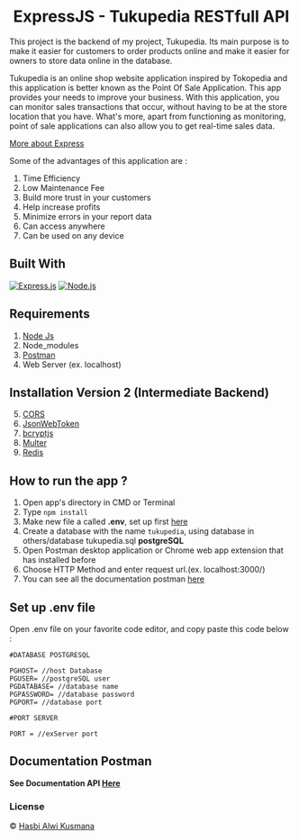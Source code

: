 <h1 align="center">ExpressJS - Tukupedia RESTfull API</h1>

This project is the backend of my project, Tukupedia. Its main purpose is to make it easier for customers to order products online and make it easier for owners to store data online in the database.

Tukupedia is an online shop website application inspired by Tokopedia and this application is better known as the Point Of Sale Application. This app provides your needs to improve your business. With this application, you can monitor sales transactions that occur, without having to be at the store location that you have. What's more, apart from functioning as monitoring, point of sale applications can also allow you to get real-time sales data.

<!-- Proyek ini adalah backend dari proyek saya, Tukupedia. Tujuan utamanya adalah untuk memudahkan pelanggan melakukan pemesanan produk secara online dan memudahkan pemilik untuk menyimpan data secara online di database.

Tukupedia adalah aplikasi website toko online yang terinspirasi dari Tokopedia dan aplikasi ini lebih dikenal dengan Aplikasi Point Of Sale. Aplikasi ini menyediakan kebutuhan Anda untuk meningkatkan bisnis Anda. Dengan aplikasi ini, Anda dapat memantau transaksi penjualan yang terjadi, tanpa harus berada di lokasi toko yang Anda miliki. Terlebih lagi, selain berfungsi sebagai monitoring, aplikasi point of sale juga dapat memungkinkan Anda untuk mendapatkan data penjualan secara real-time -->

[More about Express](https://en.wikipedia.org/wiki/Express.js)

Some of the advantages of this application are :

1. Time Efficiency
2. Low Maintenance Fee
3. Build more trust in your customers
4. Help increase profits
5. Minimize errors in your report data
6. Can access anywhere
7. Can be used on any device

## Built With

[![Express.js](https://img.shields.io/badge/Express.js-4.17.1-orange.svg?style=rounded-square)](https://expressjs.com/en/starter/installing.html)
[![Node.js](https://img.shields.io/badge/Node.js-v.12.18.2-green.svg?style=rounded-square)](https://nodejs.org/)

## Requirements

1. <a href="https://nodejs.org/en/download/">Node Js</a>
2. Node_modules
3. <a href="https://www.getpostman.com/">Postman</a>
4. Web Server (ex. localhost)

## Installation Version 2 (Intermediate Backend)

5. <a href="https://www.npmjs.com/package/cors">CORS</a>
6. <a href="https://www.npmjs.com/package/jsonwebtoken">JsonWebToken</a>
7. <a href="https://www.npmjs.com/package/bcryptjs">bcryptjs</a>
8. <a href="https://www.npmjs.com/package/multer">Multer</a>
9. <a href="https://www.npmjs.com/package/redis">Redis</a>

## How to run the app ?

1. Open app's directory in CMD or Terminal
2. Type `npm install`
3. Make new file a called **.env**, set up first [here](#set-up-env-file)
4. Create a database with the name `tukupedia`, using database in others/database tukupedia.sql **postgreSQL**
5. Open Postman desktop application or Chrome web app extension that has installed before
6. Choose HTTP Method and enter request url.(ex. localhost:3000/)
7. You can see all the documentation postman [here](#Documentation-Postman)

## Set up .env file

Open .env file on your favorite code editor, and copy paste this code below :

```
#DATABASE POSTGRESQL

PGHOST= //host Database
PGUSER= //postgreSQL user
PGDATABASE= //database name
PGPASSWORD= //database password
PGPORT= //database port

#PORT SERVER

PORT = //exServer port
```

## Documentation Postman

**See Documentation API [Here](https://documenter.getpostman.com/view/12329591/UyxeqUpQ)**

### License

© [Hasbi Alwi Kusmana](https://github.com/hasbialwikusmana)

